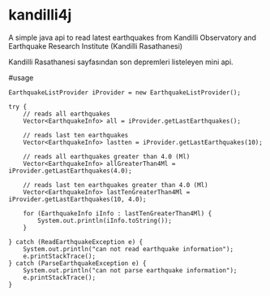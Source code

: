 # kandilli4j
A simple java api to read latest earthquakes from Kandilli Observatory and Earthquake Research Institute (Kandilli Rasathanesi)

Kandilli Rasathanesi sayfasından son depremleri listeleyen mini api.


#usage

	EarthquakeListProvider iProvider = new EarthquakeListProvider();

	try {
		// reads all earthquakes
		Vector<EarthquakeInfo> all = iProvider.getLastEarthquakes();

		// reads last ten earthquakes
		Vector<EarthquakeInfo> lastten = iProvider.getLastEarthquakes(10);

		// reads all earthquakes greater than 4.0 (Ml)
		Vector<EarthquakeInfo> allGreaterThan4Ml = iProvider.getLastEarthquakes(4.0);

		// reads last ten earthquakes greater than 4.0 (Ml)
		Vector<EarthquakeInfo> lastTenGreaterThan4Ml = iProvider.getLastEarthquakes(10, 4.0);

		for (EarthquakeInfo iInfo : lastTenGreaterThan4Ml) {
			System.out.println(iInfo.toString());
		}

	} catch (ReadEarthquakeException e) {
		System.out.println("can not read earthquake information");
		e.printStackTrace();
	} catch (ParseEarthquakeException e) {
		System.out.println("can not parse earthquake information");
		e.printStackTrace();
	}
